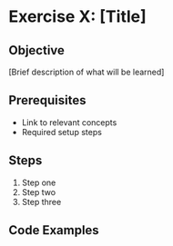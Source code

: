 # Exercise X: [Title]

## Objective

[Brief description of what will be learned]

## Prerequisites

- Link to relevant concepts
- Required setup steps

## Steps

1. Step one
2. Step two
3. Step three

## Code Examples

```java

```
